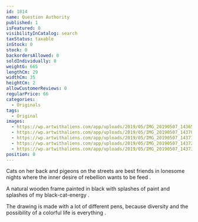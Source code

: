 ```yaml
---
id: 1814
name: Question Authority
published: 1
isFeatured: 0
visibilityInCatalog: search
taxStatus: taxable
inStock: 0
stock: 0
backordersAllowed: 0
soldIndividually: 0
weightG: 665
lengthCm: 29
widthCm: 35
heightCm: 2
allowCustomerReviews: 0
regularPrice: 66
categories:
  - Originals
tags:
  - Original
images:
  - https://wp.artwithaliens.com/app/uploads/2019/05/IMG_20190507_143656-01-scaled.jpeg
  - https://wp.artwithaliens.com/app/uploads/2019/05/IMG_20190507_143706-02-scaled.jpeg
  - https://wp.artwithaliens.com/app/uploads/2019/05/IMG_20190507_143716-01-scaled.jpeg
  - https://wp.artwithaliens.com/app/uploads/2019/05/IMG_20190507_143723-01-scaled.jpeg
  - https://wp.artwithaliens.com/app/uploads/2019/05/IMG_20190507_143732-01-scaled.jpeg
position: 0
---
```


Cats on her back and pigeons on the streets are best friends in lonesome nights where the inner desire of rebellion wants to be feed .

A natural wooden frame painted in black with splashes of paint and splashes of my black-cat-energy .

The drawing is made with a lot of different pens, because diversity and the possibility of a colorful life is everything .
